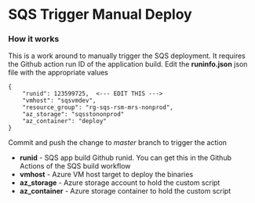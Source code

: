 # SQS Trigger Manual Deploy  
### How it works

This is a work around to manually trigger the SQS deployment.  It requires the Github action run ID 
of the application build.  Edit the **runinfo.json** json file with the appropriate values
```
{
    "runid": 123599725,  <--- EDIT THIS --->
    "vmhost": "sqsvmdev",
    "resource_group": "rg-sqs-rsm-mrs-nonprod",
    "az_storage": "sqsstononprod"
    "az_container": "deploy"
}
```
 
 Commit and push the change to *master* branch to trigger the action 

- **runid** - SQS app build Github runid.  You can get this in the Github Actions of the SQS build workflow
- **vmhost** - Azure VM host target to deploy the binaries
- **az_storage** - Azure storage account to hold the custom script
- **az_container** - Azure storage container to hold the custom script

